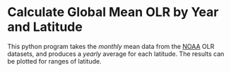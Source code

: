 Calculate Global Mean OLR by Year and Latitude
==============================================

This python program takes the *monthly* mean data from the [NOAA](http://www.esrl.noaa.gov/psd/data/gridded/data.interp_OLR.html) OLR datasets, and produces a *yearly* average for each latitude. The results can be plotted for ranges of latitude.
